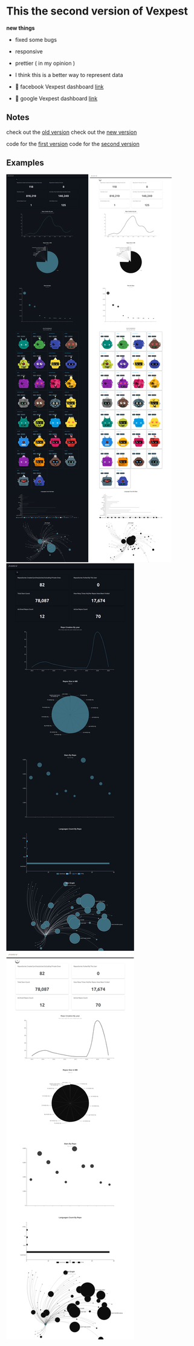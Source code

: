 # This the second version of Vexpest

**new things**

- fixed some bugs
- responsive
- prettier ( in my opinion )
- I think this is a better way to represent data

 - 💫 facebook Vexpest dashboard [link](https://mohammedal-rowad.github.io/vexpest_V2/#/dashboard/facebook)
 - 💫 google Vexpest dashboard [link](https://mohammedal-rowad.github.io/vexpest_V2/#/dashboard/google)

## Notes

check out the [old version](https://mohammedal-rowad.github.io/vexpest/)
check out the [new version](https://mohammedal-rowad.github.io/vexpest_V2/)

code for the [first version](https://github.com/MohammedAl-Rowad/vexpest/tree/code)
code for the [second version](https://github.com/MohammedAl-Rowad/vexpest/tree/version_2)

## Examples
<img src="ex-dark-facebook.png"/>
<img src="ex-light-facebookpng.png"/>
<img src="example1-v2.png"/>
<img src="example2-v2.png"/>
